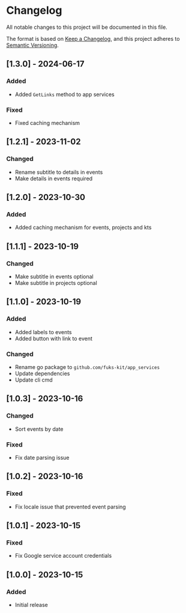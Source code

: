 # Changelog

All notable changes to this project will be documented in this file.

The format is based on [Keep a Changelog](https://keepachangelog.com/en/1.0.0/),
and this project adheres to [Semantic Versioning](https://semver.org/spec/v2.0.0.html).

## [1.3.0] - 2024-06-17

### Added

- Added `GetLinks` method to app services

### Fixed

- Fixed caching mechanism

## [1.2.1] - 2023-11-02

### Changed

- Rename subtitle to details in events
- Make details in events required

## [1.2.0] - 2023-10-30

### Added

- Added caching mechanism for events, projects and kts

## [1.1.1] - 2023-10-19

### Changed

- Make subtitle in events optional
- Make subtitle in projects optional

## [1.1.0] - 2023-10-19

### Added

- Added labels to events
- Added button with link to event

### Changed

- Rename go package to `github.com/fuks-kit/app_services`
- Update dependencies
- Update cli cmd

## [1.0.3] - 2023-10-16

### Changed

- Sort events by date

### Fixed

- Fix date parsing issue

## [1.0.2] - 2023-10-16

### Fixed

- Fix locale issue that prevented event parsing

## [1.0.1] - 2023-10-15

### Fixed

- Fix Google service account credentials

## [1.0.0] - 2023-10-15

### Added

- Initial release
